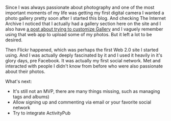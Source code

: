 Since I was always passionate about photography and one of the most important moments of my life was getting my first digital camera I wanted a photo gallery pretty soon after I started this blog. And checking The Internet Archive I noticed that I actually had a gallery section here on the site and I also have [a post about trying to customize Gallery](https://www.rusiczki.net/2003/02/19/gallery/) and I vaguely remember using that web app to upload some of my photos. But it left a lot to be desired.

Then Flickr happened, which was perhaps the first Web 2.0 site I started using. And I was actually deeply fascinated by it and I used it heavily in it's glory days, pre Facebook. It was actually my first social network. Met and interacted with people I didn't know from before who were also passionate about their photos.

What's next:

- It's still not an MVP, there are many things missing, such as managing tags and albums)
- Allow signing up and commenting via email or your favorite social network
- Try to integrate ActivityPub

